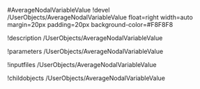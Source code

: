 <!-- MOOSE Object Documentation Stub: Remove this when content is added. -->
#AverageNodalVariableValue
!devel /UserObjects/AverageNodalVariableValue float=right width=auto margin=20px padding=20px background-color=#F8F8F8

!description /UserObjects/AverageNodalVariableValue

!parameters /UserObjects/AverageNodalVariableValue

!inputfiles /UserObjects/AverageNodalVariableValue

!childobjects /UserObjects/AverageNodalVariableValue
